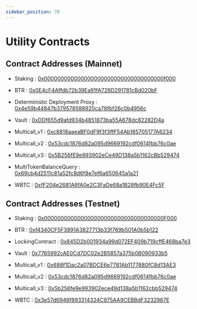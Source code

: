 ```yaml
---
sidebar_position: 70
---
```


# Utility Contracts

## Contract Addresses (Mainnet)
- Staking : [0x000000000000000000000000000000000000f000](https://www.btrscan.com/address/0x000000000000000000000000000000000000f000?tab=Transactions)

- BTR : [0x0E4cF4Affdb72b39Ea91fA726D291781cBd020bF](https://www.btrscan.com/address/0x0e4cf4affdb72b39ea91fa726d291781cbd020bf?tab=Transactions)

- Deterministic Deployment Proxy : [0x4e59b44847b379578588920ca78fbf26c0b4956c](https://www.btrscan.com/address/0x4e59b44847b379578588920ca78fbf26c0b4956c?tab=Transactions)

- Vault : [0xDDf655d9afd934b4851873ba55A678dc82282D4a](https://www.btrscan.com/address/0xddf655d9afd934b4851873ba55a678dc82282d4a?tab=Transactions)

- Multicall_v1 : [0xc8818aaeaBF0dF9f3f3ffF54Ab185705177A6234](https://www.btrscan.com/address/0xc8818aaeabf0df9f3f3fff54ab185705177a6234?tab=Transactions)

- Multicall_v2 : [0x53cdc1876d82a095d9669192cdf0614fbb76c0ae](https://www.btrscan.com/address/0x53cdc1876d82a095d9669192cdf0614fbb76c0ae?tab=Transactions)

- Multicall_v3 : [0x5B256fE9e993902eCe49D138a5b1162cBb529474](https://www.btrscan.com/address/0x5B256fE9e993902eCe49D138a5b1162cBb529474?tab=Transactions)

- MultiTokenBalanceQuery : [0x69cb4d2511c81a52fc8d6f8e7ef6a650645a1a21](https://www.btrscan.com/address/0x69cb4d2511c81a52fc8d6f8e7ef6a650645a1a21)

- WBTC : [0xfF204e2681A6fA0e2C3FaDe68a1B28fb90E4Fc5F](https://www.btrscan.com/address/0xff204e2681a6fa0e2c3fade68a1b28fb90e4fc5f?tab=Transactions)

## Contract Addresses (Testnet)
- Staking : [0x000000000000000000000000000000000000F000](https://testnet-scan.bitlayer.org/address/0x000000000000000000000000000000000000f000?tab=Transactions)

- BTR : [0xf4340CF5F3891A3827713b33f769b501A0b5b122](https://testnet-scan.bitlayer.org/address/0xf4340cf5f3891a3827713b33f769b501a0b5b122?tab=Transactions)

- LockingContract : [0x845D2b001934a99d072EF409b719cffE468ba7e3](https://testnet-scan.bitlayer.org/address/0x845d2b001934a99d072ef409b719cffe468ba7e3?tab=Transactions)

- Vault : [0x7765992cAE0Cd7DC02e2B5857a375b0B090933b5](https://testnet-scan.bitlayer.org/address/0x7765992cae0cd7dc02e2b5857a375b0b090933b5?tab=Transactions)

- Multicall_v1 : [0x688f1Dac2a07BDCE6e7781Ab1177880fC8d13AE3](https://testnet-scan.bitlayer.org/address/0x688f1dac2a07bdce6e7781ab1177880fc8d13ae3?tab=Transactions)

- Multicall_v2 : [0x53cdc1876d82a095d9669192cdf0614fbb76c0ae](https://testnet.btrscan.com/address/0x53cdc1876d82a095d9669192cdf0614fbb76c0ae?tab=Transactions)

- Multicall_v3 : [0x5b256fe9e993902ece49d138a5b1162cbb529474](https://testnet.btrscan.com/address/0x5b256fe9e993902ece49d138a5b1162cbb529474?tab=Transactions)

- WBTC : [0x3e57d6946f893314324C975AA9CEBBdF3232967E](https://testnet-scan.bitlayer.org/address/0x3e57d6946f893314324c975aa9cebbdf3232967e?tab=Transactions)